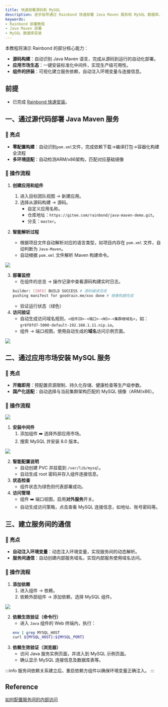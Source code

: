 ```yaml
---
title: 快速部署源码和 MySQL
description: 逐步指导通过 Rainbond 快速部署 Java Maven 服务和 MySQL 数据库，实现服务间高效通信
keywords:
- Rainbond 部署教程
- Java Maven 部署
- MySQL 数据库安装
---
```


本教程将演示 Rainbond 的部分核心能力：

- **源码构建**：自动识别 Java Maven 语言，完成从源码到运行的自动化部署。
- **应用市场生态**：一键安装标准化中间件，实现生产级可用性。
- **组件的拼装**：可视化建立服务依赖，自动注入环境变量与连接信息。

## 前提

- 已完成 [Rainbond 快速安装](/docs/quick-start/quick-install)。

## 一、通过源代码部署 Java Maven 服务

### 🚀 亮点

- **零配置构建**：自动识别`pom.xml`文件，完成依赖下载->编译打包->容器化构建全流程  
- **多环境适配**：自动检测ARM/x86架构，匹配对应基础镜像

### 🧩 操作流程

1. **创建应用和组件**  
    1. 进入目标团队视图 → 新建应用。
    2. 选择从源码构建 → 源码。
        - 自定义应用名称。
        - 仓库地址：`https://gitee.com/rainbond/java-maven-demo.git`。
        - 分支：`master`。

2. **智能解析过程**
    - 根据项目文件自动解析对应的语言类型，如项目内存在 `pom.xml` 文件，自动判断为 `Java-Maven`。
    - 自动根据 `pom.xml` 文件解析 Maven 构建命令。

![](/docs/tutorial/via-rainbond-deploy-sourceandmiddleware/source.png)

3. **部署监控**
    - 在组件的总览 → 操作记录中查看源码构建实时日志。
    ```bash
    builder: [INFO] BUILD SUCCESS # 源码编译完成
    pushing manifest for goodrain.me/xxx done # 镜像构建完成
    ```
    - 验证运行状态（绿色）
4. **访问验证**
    - 自动生成访问域名规则，`<组件ID>-<端口>-<NS>-<集群根域名>`，如：`gr6f8fd7-5000-default-192.168.1.11.nip.io`。
    - 组件 → 端口视图，使用自动生成的**域名**访问示例页面。

![](/docs/tutorial/via-rainbond-deploy-sourceandmiddleware/access.png)

## 二、通过应用市场安装 MySQL 服务

### 🚀 亮点

- **开箱即用**：预配置资源限制、持久化存储、健康检查等生产级参数。
- **国产化适配**：自动选择与当前集群架构匹配的 MySQL 镜像（ARM/x86）。

### 🧩 操作流程

![](/docs/tutorial/via-rainbond-deploy-sourceandmiddleware/store.png)

1. **安装中间件** 
    1. 添加组件 ➡️ 选择外部应用市场。
    2. 搜索 MySQL 并安装 8.0 版本。

![](/docs/tutorial/via-rainbond-deploy-sourceandmiddleware/install-mysql.png)

2. **智能配置说明**
    - 自动创建 PVC 并挂载到 `/var/lib/mysql`。
    - 自动生成 root 密码并存入组件连接信息。
3. **状态检查**  
    - 组件状态为绿色则代表部署成功。
4. **访问管理**
    - 组件 ➡️ 端口视图，启用**对外服务**开关。
    - 自动生成访问策略，点击查看 MySQL 连接信息，如地址、账号密码等。

## 三、建立服务间的通信

### 🚀 亮点

- **自动注入环境变量**：动态注入环境变量，实现服务间的动态解析。
- **服务间通信**：自动创建内部服务域名，实现内部服务使用域名访问。

### 🧩 操作流程

1. **添加依赖**
    1. 进入组件 → 依赖。
    2. 依赖外部组件 → 添加依赖，选择 MySQL 组件。

![](/docs/tutorial/via-rainbond-deploy-sourceandmiddleware/dep-mysql.png)

2. **依赖生效验证（命令行）**
    - 进入 `Java` 组件的 Web 终端内，执行：
    ```bash
    env | grep MYSQL_HOST
    curl ${MYSQL_HOST}:${MYSQL_PORT}
    ```
3. **依赖生效验证（浏览器）**
    - 访问 Java 服务实例页面，并进入到 MySQL 示例页面。
    - 确认显示 MySQL 连接信息及数据库表等。

:::info
服务间依赖关系建立后，重启依赖方组件以确保环境变量正确注入。
::: 

## Reference

[如何配置服务间的内部访问](#)